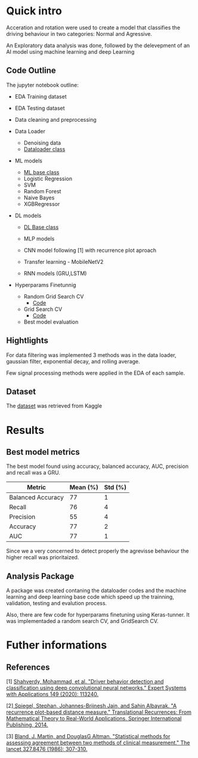 # Quick intro

Acceration and rotation were used to create a model that classifies the driving behaviour in two categories: Normal and Agressive. 

An Exploratory data analysis was done, followed by the delevepment of an AI model using machine learning and deep Learning 


## Code Outline

The jupyter notebook outline:

- EDA Training dataset

- EDA Testing dataset

- Data cleaning and preprocessing

- Data Loader
    - Denoising data
    - [Dataloader class](Analysis/dataloader/dataloader.py)

- ML models 
    - [ML base class](Analysis/models/ml_models.py)
    - Logistic Regression
    - SVM
    - Random Forest
    - Naive Bayes
    - XGBRegressor     
- DL models
    - [DL Base class](Analysis/models/dl_models.py)
    - MLP models

    - CNN model following [1] with recurrence plot aproach

    - Transfer learning - MobileNetV2

    - RNN models (GRU,LSTM)

- Hyperparams Finetunnig 
    - Random Grid Search CV
        - [Code](Analysis/model_selection/random_grid_search_cv.py) 
    - Grid Search CV
        - [Code](Analysis/model_selection/grid_search_cv.py)
    - Best model evaluation

## Hightlights

For data filtering was implemented 3 methods was in the data loader, gaussian filter, exponential decay, and rolling average. 

Few signal processing methods were applied in the EDA of each sample.


## Dataset

The  [dataset](https://www.kaggle.com/datasets/outofskills/driving-behavior) was retrieved from Kaggle


# Results

## Best model metrics

The best model found using accuracy, balanced accuracy, AUC, precision and recall was a GRU.

|  Metric |  Mean (%)  | Std (%)  |
|---|---|---|
| Balanced Accuracy  |77   | 1 | 
| Recall  | 76  | 4  | 
| Precision  | 55  | 4   | 
| Accuracy  | 77  | 2   | 
| AUC  | 77  | 1   | 

Since we a very concerned to detect properly the agrevisse behaviour the higher recall was prioritaized. 



## Analysis Package

A package was created contaning the dataloader codes and the machine learning and deep learning base code which speed up the trainning, validation, testing and evalution process.


Also, there are few code for hyperparams finetuning using Keras-tunner. It was implementaded a random search CV, and GridSearch CV. 

# Futher informations

## References


[1] [Shahverdy, Mohammad, et al. "Driver behavior detection and classification using deep convolutional neural networks." Expert Systems with Applications 149 (2020): 113240.](https://www.sciencedirect.com/science/article/abs/pii/S095741742030066X)

[2][ Spiegel, Stephan, Johannes-Brijnesh Jain, and Sahin Albayrak. "A recurrence plot-based distance measure." Translational Recurrences: From Mathematical Theory to Real-World Applications. Springer International Publishing, 2014.](https://link.springer.com/chapter/10.1007/978-3-319-09531-8_1)

[3] [Bland, J. Martin, and DouglasG Altman. "Statistical methods for assessing agreement between two methods of clinical measurement." The lancet 327.8476 (1986): 307-310.](https://pubmed.ncbi.nlm.nih.gov/2868172/)



